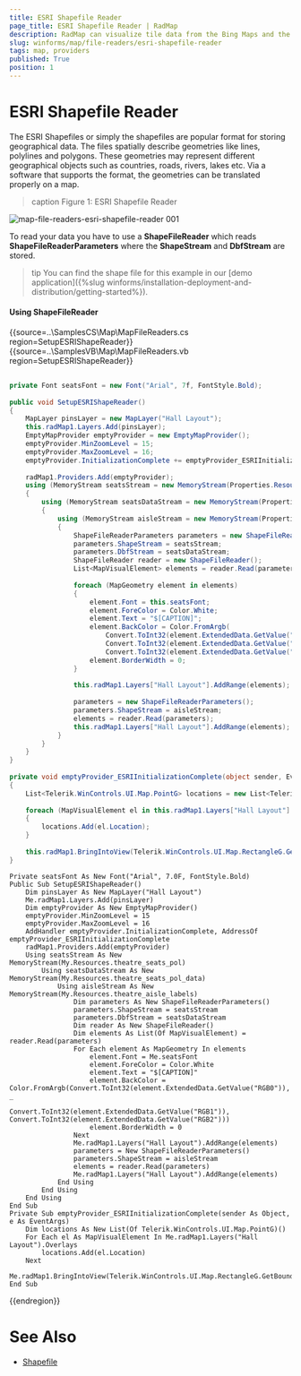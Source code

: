 ```yaml
---
title: ESRI Shapefile Reader
page_title: ESRI Shapefile Reader | RadMap
description: RadMap can visualize tile data from the Bing Maps and the OpenStreetMaps REST services as well as from the local file system.
slug: winforms/map/file-readers/esri-shapefile-reader
tags: map, providers
published: True
position: 1 
---
```


# ESRI Shapefile Reader

The ESRI Shapefiles or simply the shapefiles are popular format for storing geographical data. The files spatially describe geometries like lines, polylines and polygons. These geometries may represent different geographical objects such as countries, roads, rivers, lakes etc. Via a software that supports the format, the geometries can be translated properly on a map.

>caption Figure 1: ESRI Shapefile Reader 

![map-file-readers-esri-shapefile-reader 001](images/map-file-readers-esri-shapefile-reader001.png)

To read your data you have to use a __ShapeFileReader__ which reads __ShapeFileReaderParameters__ where the __ShapeStream__ and __DbfStream__ are stored.

>tip You can find the shape file for this example in our [demo application]({%slug winforms/installation-deployment-and-distribution/getting-started%}).

#### Using ShapeFileReader

{{source=..\SamplesCS\Map\MapFileReaders.cs region=SetupESRIShapeReader}} 
{{source=..\SamplesVB\Map\MapFileReaders.vb region=SetupESRIShapeReader}}

````C#
        
private Font seatsFont = new Font("Arial", 7f, FontStyle.Bold);
    
public void SetupESRIShapeReader()
{
    MapLayer pinsLayer = new MapLayer("Hall Layout");
    this.radMap1.Layers.Add(pinsLayer);
    EmptyMapProvider emptyProvider = new EmptyMapProvider();
    emptyProvider.MinZoomLevel = 15;
    emptyProvider.MaxZoomLevel = 16;
    emptyProvider.InitializationComplete += emptyProvider_ESRIInitializationComplete;
    
    radMap1.Providers.Add(emptyProvider);
    using (MemoryStream seatsStream = new MemoryStream(Properties.Resources.theatre_seats_pol))
    {
        using (MemoryStream seatsDataStream = new MemoryStream(Properties.Resources.theatre_seats_pol_data))
        {
            using (MemoryStream aisleStream = new MemoryStream(Properties.Resources.theatre_aisle_labels))
            {
                ShapeFileReaderParameters parameters = new ShapeFileReaderParameters();
                parameters.ShapeStream = seatsStream;
                parameters.DbfStream = seatsDataStream;
                ShapeFileReader reader = new ShapeFileReader();
                List<MapVisualElement> elements = reader.Read(parameters);
                    
                foreach (MapGeometry element in elements)
                {
                    element.Font = this.seatsFont;
                    element.ForeColor = Color.White;
                    element.Text = "$[CAPTION]";
                    element.BackColor = Color.FromArgb(
                        Convert.ToInt32(element.ExtendedData.GetValue("RGB0")),
                        Convert.ToInt32(element.ExtendedData.GetValue("RGB1")),
                        Convert.ToInt32(element.ExtendedData.GetValue("RGB2")));
                    element.BorderWidth = 0;
                }
                
                this.radMap1.Layers["Hall Layout"].AddRange(elements);
                
                parameters = new ShapeFileReaderParameters();
                parameters.ShapeStream = aisleStream;
                elements = reader.Read(parameters);
                this.radMap1.Layers["Hall Layout"].AddRange(elements);
            }
        }
    }
}
    
private void emptyProvider_ESRIInitializationComplete(object sender, EventArgs e)
{
    List<Telerik.WinControls.UI.Map.PointG> locations = new List<Telerik.WinControls.UI.Map.PointG>();
        
    foreach (MapVisualElement el in this.radMap1.Layers["Hall Layout"].Overlays)
    {
        locations.Add(el.Location);
    }
        
    this.radMap1.BringIntoView(Telerik.WinControls.UI.Map.RectangleG.GetBoundingRectangle(locations));
}

````
````VB.NET
Private seatsFont As New Font("Arial", 7.0F, FontStyle.Bold)
Public Sub SetupESRIShapeReader()
    Dim pinsLayer As New MapLayer("Hall Layout")
    Me.radMap1.Layers.Add(pinsLayer)
    Dim emptyProvider As New EmptyMapProvider()
    emptyProvider.MinZoomLevel = 15
    emptyProvider.MaxZoomLevel = 16
    AddHandler emptyProvider.InitializationComplete, AddressOf emptyProvider_ESRIInitializationComplete
    radMap1.Providers.Add(emptyProvider)
    Using seatsStream As New MemoryStream(My.Resources.theatre_seats_pol)
        Using seatsDataStream As New MemoryStream(My.Resources.theatre_seats_pol_data)
            Using aisleStream As New MemoryStream(My.Resources.theatre_aisle_labels)
                Dim parameters As New ShapeFileReaderParameters()
                parameters.ShapeStream = seatsStream
                parameters.DbfStream = seatsDataStream
                Dim reader As New ShapeFileReader()
                Dim elements As List(Of MapVisualElement) = reader.Read(parameters)
                For Each element As MapGeometry In elements
                    element.Font = Me.seatsFont
                    element.ForeColor = Color.White
                    element.Text = "$[CAPTION]"
                    element.BackColor = Color.FromArgb(Convert.ToInt32(element.ExtendedData.GetValue("RGB0")), _
                                                       Convert.ToInt32(element.ExtendedData.GetValue("RGB1")), Convert.ToInt32(element.ExtendedData.GetValue("RGB2")))
                    element.BorderWidth = 0
                Next
                Me.radMap1.Layers("Hall Layout").AddRange(elements)
                parameters = New ShapeFileReaderParameters()
                parameters.ShapeStream = aisleStream
                elements = reader.Read(parameters)
                Me.radMap1.Layers("Hall Layout").AddRange(elements)
            End Using
        End Using
    End Using
End Sub
Private Sub emptyProvider_ESRIInitializationComplete(sender As Object, e As EventArgs)
    Dim locations As New List(Of Telerik.WinControls.UI.Map.PointG)()
    For Each el As MapVisualElement In Me.radMap1.Layers("Hall Layout").Overlays
        locations.Add(el.Location)
    Next
    Me.radMap1.BringIntoView(Telerik.WinControls.UI.Map.RectangleG.GetBoundingRectangle(locations))
End Sub

````

{{endregion}} 

# See Also
* [Shapefile](https://en.wikipedia.org/wiki/Shapefile)

 